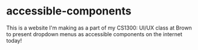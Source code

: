# accessible-components
This is a website I'm making as a part of my CS1300: UI/UX class at Brown to present dropdown menus as accessible components on the internet today!
